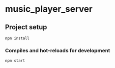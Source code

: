 # music_player_server

## Project setup
```
npm install
```

### Compiles and hot-reloads for development
```
npm start
```
